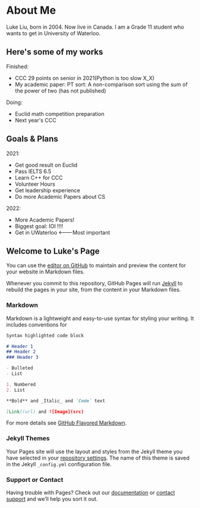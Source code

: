 # About Me

Luke Liu, born in 2004. Now live in Canada. I am a Grade 11 student who wants to get in University of Waterloo.

## Here's some of my works
Finished:
  - CCC 29 points on senior in 2021(Python is too slow X_X)
  - My academic paper: PT sort: A non-comparison sort using the sum of the power of two (has not published)

Doing:
  - Euclid math competition preparation
  - Next year's CCC
 
## Goals & Plans
2021:
  - Get good result on Euclid
  - Pass IELTS 6.5
  - Learn C++ for CCC
  - Volunteer Hours
  - Get leadership experience
  - Do more Academic Papers about CS


2022:
  - More Academic Papers!
  - Biggest goal: IOI !!!!
  - Get in UWaterloo <---Most important
  
 

## Welcome to Luke's Page

You can use the [editor on GitHub](https://github.com/luke3359767/luke3359767.github.io/edit/main/index.md) to maintain and preview the content for your website in Markdown files.

Whenever you commit to this repository, GitHub Pages will run [Jekyll](https://jekyllrb.com/) to rebuild the pages in your site, from the content in your Markdown files.

### Markdown

Markdown is a lightweight and easy-to-use syntax for styling your writing. It includes conventions for

```markdown
Syntax highlighted code block

# Header 1
## Header 2
### Header 3

- Bulleted
- List

1. Numbered
2. List

**Bold** and _Italic_ and `Code` text

[Link](url) and ![Image](src)
```

For more details see [GitHub Flavored Markdown](https://guides.github.com/features/mastering-markdown/).

### Jekyll Themes

Your Pages site will use the layout and styles from the Jekyll theme you have selected in your [repository settings](https://github.com/luke3359767/luke3359767.github.io/settings). The name of this theme is saved in the Jekyll `_config.yml` configuration file.

### Support or Contact

Having trouble with Pages? Check out our [documentation](https://docs.github.com/categories/github-pages-basics/) or [contact support](https://support.github.com/contact) and we’ll help you sort it out.
